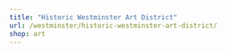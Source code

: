 ```yaml
---
title: "Historic Westminster Art District"
url: /westminster/historic-westminster-art-district/
shop: art
---
```

